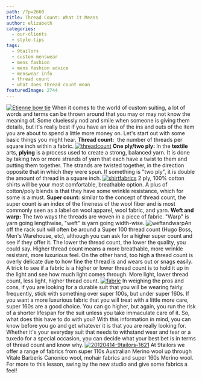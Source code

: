 ```yaml
---
path: /?p=2660
title: Thread Count: What it Means
author: elizabeth
categories: 
  - our-clients
  - style-tips
tags: 
  - 9tailors
  - custom menswear
  - mens fashion
  - mens fashion advice
  - menswear info
  - thread count
  - what does thread count mean
featuredImage: 2744
---
```

[![Etienne bow tie](http://blog.9tailors.com/uploads/Etienne-bow-tie.jpg)](http://blog.9tailors.com/uploads/Etienne-bow-tie.jpg) When it comes to the world of custom suiting, a lot of words and terms can be thrown around that you may or may not know the meaning of. Some cluelessly nod and smile when someone is giving them details, but it's really best if you have an idea of the ins and outs of the item you are about to spend a little more money on. Let's start out with some basic things you might hear. **Thread count:**  the number of threads per square inch within a fabric. [![threadcount](http://blog.9tailors.com/uploads/threadcount-300x263.jpg)](http://blog.9tailors.com/uploads/threadcount.jpg) **One ply/two ply:** In the **textile** arts, **plying** is a process used to create a strong, balanced yarn. It is done by taking two or more strands of yarn that each have a twist to them and putting them together. The strands are twisted together, in the direction opposite that in which they were spun. If something is "two ply", it is double the amount of thread in a square inch. [![shirtfabrics](http://blog.9tailors.com/uploads/shirtfabrics.jpg)](http://blog.9tailors.com/uploads/shirtfabrics.jpg) 2 ply, 100% cotton shirts will be your most comfortable, breathable option. A plus of cotton/poly blends is that they have some wrinkle resistance, which for some is a must. **Super count:** similar to the concept of thread count, the super count is an index of the fineness of the wool fiber and is most commonly seen as a label on wool apparel, wool fabric, and yarn. **Weft and warp:** The two ways the threads are woven in a piece of fabric. "Warp" is yarn going lengthwise, "weft" is yarn going width-wise. ![weftandwarp](http://blog.9tailors.com/uploads/weftandwarp.jpg)An off the rack suit will often be around a Super 100 thread count (Hugo Boss, Men's Warehouse, etc), although you can ask for a higher super count and see if they offer it. The lower the thread count, the lower the quality, you could say. Higher thread count means a more breathable, more wrinkle resistant, more luxurious feel. On the other hand, too high a thread count is overly delicate due to how fine the thread is and wears out or snags easily. A trick to see if a fabric is a higher or lower thread count is to hold it up in the light and see how much light comes through. More light, lower thread count, less light, higher thread count. [![fabric](http://blog.9tailors.com/uploads/fabric-1024x393.jpg)](http://blog.9tailors.com/uploads/fabric.jpg) In weighing the pros and cons, if you are looking for a durable suit that you will be wearing fairly frequently, stick with something over super 100s, but under super 160s. If you want a more luxurious fabric that you will treat with a little more care, super 160s are a good choice. You can go higher, but again, you run the risk of a shorter lifespan for the suit unless you take immaculate care of it. So, what does this have to do with you? With this information in mind, you can know before you go and get whatever it is that you are really looking for. Whether it's your everyday suit that needs to withstand wear and tear or a tuxedo for a special occasion, you can decide what your best bet is in terms of thread count and know why. [![20120414-9tailors-1621](http://blog.9tailors.com/uploads/2015/01/20120414-9tailors-1621.jpg)](http://blog.9tailors.com/uploads/2015/01/20120414-9tailors-1621.jpg) At 9tailors we offer a range of fabrics from super 110s Australian Merino wool up through Vitale Barberis Canonico wool, mohair fabrics and super 160s Merino wool. For more to this lesson, swing by the new studio and give some fabrics a feel!